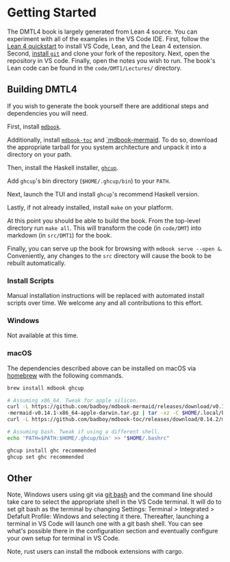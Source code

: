 # Getting Started

The DMTL4 book is largely generated from Lean 4 source. You can experiment with
all of the examples in the VS Code IDE. First, follow the [Lean 4 quickstart][1] to
install VS Code, Lean, and the Lean 4 extension. Second, [install `git`][2] and
clone your fork of the repository. Next, open the repository in VS code.
Finally, open the notes you wish to run. The book's Lean code can be found in the
`code/DMT1/Lectures/` directory.

## Building DMTL4

If you wish to generate the book yourself there are additional steps and
dependencies you will need.

First, install [`mdbook`][4].  

Additionally, install [`mdbook-toc`][7] and [`mdbook-mermaid][8]. To do so,
download the appropriate tarball for you system architecture and unpack it into
a directory on your path.

Then, install the Haskell installer, [`ghcup`][5].  

Add `ghcup`'s bin directory (`$HOME/.ghcup/bin`) to your `PATH`.  

Next, launch the TUI and install `ghcup`'s recommend Haskell version.  

Lastly, if not already installed, install `make` on your platform.

At this point you should be able to build the book. From the top-level
directory run `make all`. This will transform the code (in `code/DMT`) into
markdown (in `src/DMT1`) for the book.

Finally, you can serve up the book for browsing with `mdbook serve --open &`.
Conveniently, any changes to the `src` directory will cause the book to be
rebuilt automatically.

### Install Scripts

Manual installation instructions will be replaced with automated install
scripts over time. We welcome any and all contributions to this effort.

### Windows

Not available at this time.

### macOS

The dependencies described above can be installed on macOS via [homebrew][6] with the
following commands.

```bash
brew install mdbook ghcup

# Assuming x86_64. Tweak for apple silicon.
curl -L https://github.com/badboy/mdbook-mermaid/releases/download/v0.14.1/mdbook
-mermaid-v0.14.1-x86_64-apple-darwin.tar.gz | tar -xz -C $HOME/.local/bin
curl -L https://github.com/badboy/mdbook-toc/releases/download/0.14.2/mdbook-toc-0.14.2-x86_64-apple-darwin.tar.gz | tar -xz -C $HOME/.local/bin

# Assuming bash. Tweak if using a different shell.
echo 'PATH=$PATH:$HOME/.ghcup/bin' >> "$HOME/.bashrc"

ghcup install ghc recommended
ghcup set ghc recommended
```

## Other

Note, Windows users using git via [git bash][3] and the command line should take
care to select the appropriate shell in the VS Code terminal. It will do to
set git bash as the terminal by changing Settings: Terminal > Integrated >
Defafult Profile: Windows and selecting it there. Thereafter, launching a
terminal in VS Code will launch one with a git bash shell. You can see what's
possible there in the configuration section and eventually configure your own
setup for terminal in VS Code.  

Note, rust users can install the mdbook extensions with cargo.

[1]: https://lean-lang.org/lean4/doc/quickstart.html
[2]: https://github.com/git-guides/install-git
[3]: https://gitforwindows.org
[4]: https://github.com/rust-lang/mdBook/releases/tag/v0.4.43
[5]: https://www.haskell.org/ghcup/
[6]: https://brew.sh
[7]: https://github.com/badboy/mdbook-toc/releases/tag/0.14.2
[8]: https://github.com/badboy/mdbook-mermaid/releases/tag/v0.14.1
